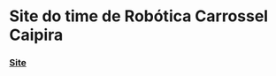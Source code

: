 # Site do time de Robótica Carrossel Caipira
### [Site](https://carrosselcaipira.github.io/carrossel-site/)
